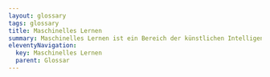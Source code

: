 ```yaml
---
layout: glossary
tags: glossary
title: Maschinelles Lernen
summary: Maschinelles Lernen ist ein Bereich der künstlichen Intelligenz, der Computern die Fähigkeit verleiht, aus Daten zu lernen und Entscheidungen zu treffen, ohne explizit programmiert zu sein. Es verwendet Algorithmen und statistische Modelle, um einen Computer zu trainieren, indem es Muster und Instruktionen aus Daten zieht. Dieses Lernen kann auf verschiedene Arten erfolgen, einschliesslich überwachtem, unüberwachtem und halb überwachtem Lernen sowie durch Verstärkungslernen. Gängige Anwendungen von maschinellem Lernen sind unter anderem Spracherkennung, Bilderkennung und Vorhersageanalysen. In Bezug auf Chatbots ermöglicht das maschinelle Lernen den Bots, aus Interaktionen mit Benutzern zu lernen und ihre Antworten im Laufe der Zeit zu verbessern.
eleventyNavigation:
  key: Maschinelles Lernen
  parent: Glossar
---
```


 